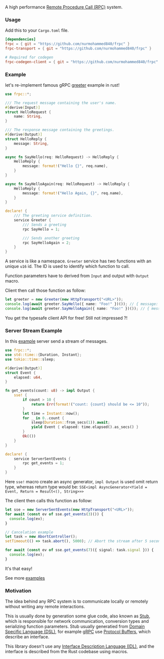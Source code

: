 A high performance
[Remote Procedure Call (RPC)](https://en.wikipedia.org/wiki/Remote_procedure_call)
system.

### Usage

Add this to your `Cargo.toml` file.

```toml
[dependencies]
frpc = { git = "https://github.com/nurmohammed840/frpc" }
frpc-transport = { git = "https://github.com/nurmohammed840/frpc" }

# Required for codegen
frpc-codegen-client = { git = "https://github.com/nurmohammed840/frpc" }
```

### Example

let's re-implement famous gRPC
[greeter](https://grpc.io/docs/languages/python/quickstart/) example in rust!

```rust
use frpc::*;

/// The request message containing the user's name.
#[derive(Input)]
struct HelloRequest {
    name: String,
}

/// The response message containing the greetings.
#[derive(Output)]
struct HelloReply {
    message: String,
}

async fn SayHello(req: HelloRequest) -> HelloReply {
    HelloReply {
        message: format!("Hello {}", req.name),
    }
}

async fn SayHelloAgain(req: HelloRequest) -> HelloReply {
    HelloReply {
        message: format!("Hello Again, {}", req.name),
    }
}

declare! {
    /// The greeting service definition.
    service Greeter {
        /// Sends a greeting
        rpc SayHello = 1;

        /// Sends another greeting
        rpc SayHelloAgain = 2;
    }
}
```

A service is like a namespace. `Greeter` service has two functions with an
unique `u16` id. The ID is used to identify which function to call.

Function parameters have to derived from `Input` and output with `Output` macro.

Client then call those function as follow:

```ts
let greeter = new Greeter(new HttpTransport("<URL>"));
console.log(await greeter.SayHello({ name: "Foo!" })()); // { message: "Hello Foo!" }
console.log(await greeter.SayHelloAgain({ name: "Foo!" })()); // { message: "Hello Again, Foo!" }
```

You get the typesafe client API for free! Still not impressed ?!

### Server Stream Example

In this
[example](https://github.com/nurmohammed840/frpc/blob/main/examples/src/server_sent_events.rs)
server send a stream of messages.

```rust
use frpc::*;
use std::time::{Duration, Instant};
use tokio::time::sleep;

#[derive(Output)]
struct Event {
    elapsed: u64,
}

fn get_events(count: u8) -> impl Output {
    sse! {
        if count > 10 {
            return Err(format!("count: {count} should be <= 10"));
        }
        let time = Instant::now();
        for _ in 0..count {
            sleep(Duration::from_secs(1)).await;
            yield Event { elapsed: time.elapsed().as_secs() }
        }
        Ok(())
    }
}

declare! {
    service ServerSentEvents {
        rpc get_events = 1;
    }
}
```

Here `sse!` macro create an async generator, `impl Output` is used omit return
type, whereas return type would be:
`SSE<impl AsyncGenerator<Yield = Event, Return = Result<(), String>>>`

The client then calls this function as follow:

```ts
let sse = new ServerSentEvents(new HttpTransport("<URL>"));
for await (const ev of sse.get_events(3)()) {
  console.log(ev);
}

// Cancelation example
let task = new AbortController();
setTimeout(() => task.abort(), 5000); // Abort the stream after 5 seconds

for await (const ev of sse.get_events(7)({ signal: task.signal })) {
  console.log(ev);
}
```

It's that easy!

See more
[examples](https://github.com/nurmohammed840/frpc/tree/main/examples/src)

### Motivation

The idea behind any RPC system is to communicate locally or remotely without
writing any remote interactions.

This is usually done by generation some glue code, also known as
[Stub](https://en.wikipedia.org/wiki/Stub_(distributed_computing)), which is
responsible for network communication, conversion types and serializing function
parameters. Stub usually generatied from
[Domain Specific Language (DSL)](https://en.wikipedia.org/wiki/Domain-specific_language),
for example [gRPC](https://grpc.io/) use
[Protocol Buffers](https://protobuf.dev/), which describe an interface.

This library doesn't use any
[Interface Description Language (IDL)](https://en.wikipedia.org/wiki/Interface_description_language),
and the interface is described from the Rust codebase using macros.
